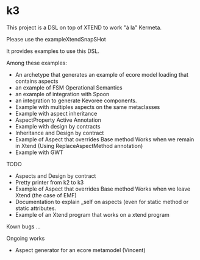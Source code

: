 k3
==
This project is a DSL on top of XTEND to work "à la" Kermeta. 

Please use the exampleXtendSnapSHot

It provides examples to use this DSL. 

Among these examples:
* An archetype that generates an example of ecore model loading that contains aspects
* an example of FSM Operational Semantics
* an example of integration with Spoon
* an integration to generate Kevoree components. 
* Example with multiples aspects on the same metaclasses
* Example with aspect inheritance
* AspectProperty Active Annotation
* Example with design by contracts
* Inheritance and Design by contract
* Example of Aspect that overrides Base method Works when we remain in Xtend (Using ReplaceAspectMethod annotation)
* Example with GWT

TODO
* Aspects and Design by contract
* Pretty printer from k2 to k3
* Example of Aspect that overrides Base method Works when we leave Xtend (the case of EMF)
* Documentation to explain _self on aspects (even for static method or static attributes. 
* Example of an Xtend program  that works on a xtend program

Kown bugs
...


Ongoing works
* Aspect generator for an ecore metamodel (Vincent)





